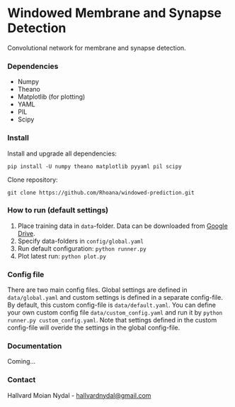 # Windowed Membrane and Synapse Detection
Convolutional network for membrane and synapse detection.

### Dependencies
* Numpy
* Theano
* Matplotlib (for plotting)
* YAML
* PIL
* Scipy

### Install
Install and upgrade all dependencies:

`pip install -U numpy theano matplotlib pyyaml pil scipy `

Clone repository:

`git clone https://github.com/Rhoana/windowed-prediction.git`

### How to run (default settings)
1. Place training data in `data`-folder. Data can be downloaded from [Google Drive](https://drive.google.com/drive/u/1/folders/0B016PpcCQHuVfmdYSEdxSGVHdDNuenJyQjdZdkRkUXVOamFzSEpua0hfSzNQX0xSLXpaMFU?ltmpl=drive).
2. Specify data-folders in `config/global.yaml`
3. Run default configuration: `python runner.py`
4. Plot latest run: `python plot.py`

### Config file
There are two main config files. Global settings are defined in `data/global.yaml` and custom settings is defined in a separate config-file. By default, this custom config-file is `data/default.yaml`. You can define your own custom config file `data/custom_config.yaml` and run it by `python runner.py custom_config.yaml`. Note that settings defined in the custom config-file will overide the settings in the global config-file.

### Documentation

Coming...

### Contact

Hallvard Moian Nydal - hallvardnydal@gmail.com



